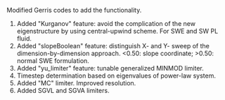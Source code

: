 Modified Gerris codes to add the functionality.

1. Added "Kurganov" feature: avoid the complication of the new eigenstructure by using central-upwind scheme. For SWE and SW PL fluid.
2. Added "slopeBoolean" feature: distinguish X- and Y- sweep of the dimension-by-dimension approach. <0.50: slope coordinate; >0.50: normal SWE formulation.
3. Added "yu_limiter" feature: tunable generalized MINMOD limiter.
4. Timestep determination based on eigenvalues of power-law system.
5. Added "MC" limiter. Improved resolution.
6. Added SGVL and SGVA limiters.
